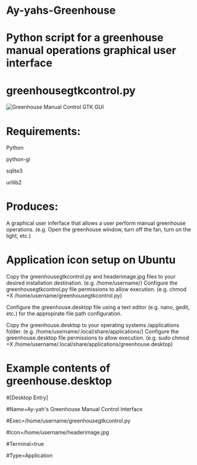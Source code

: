 # Ay-yahs-Greenhouse


# Python script for a greenhouse  manual operations graphical user interface


# greenhousegtkcontrol.py

![Greenhouse Manual Control GTK GUI](https://raw.githubusercontent.com/thegroundhogwhisperer/Ay-yahs-Greenhouse/master/Images/Greenhouse%20Manual%20Operations%20GUI.png)



# Requirements: 

Python

python-gi

sqlite3

urllib2


# 
# Produces:


A graphical user inferface that allows a user perform manual greenhouse operations. (e.g. Open the greenhouse window, turn off the fan, turn on the light, etc.)

# Application icon setup on Ubuntu

Copy the greenhousegtkcontrol.py and headerimage.jpg files to your desired installation destination.  (e.g. /home/username/)
Configure the greenhousegtkcontrol.py file permissions to allow execution.  (e.g. chmod +X /home/username/greenhousegtkcontrol.py)

Configure the greenhouse.desktop file using a text editor (e.g. nano, gedit, etc.) for the appropirate file path configuration.

Copy the greenhouse.desktop to your operating systems /applications folder. (e.g. /home/username/.local/share/applications/)
Configure the greenhouse.desktop file permissions to allow execution.  (e.g. sudo chmod +X /home/username/.local/share/applications/greenhouse.desktop)

# Example contents of greenhouse.desktop

\#[Desktop Entry]

\#Name=Ay-yah's Greenhouse Manual Control Interface

\#Exec=/home/username/greenhousegtkcontrol.py

\#Icon=/home/username/headerimage.jpg

\#Terminal=true

\#Type=Application


